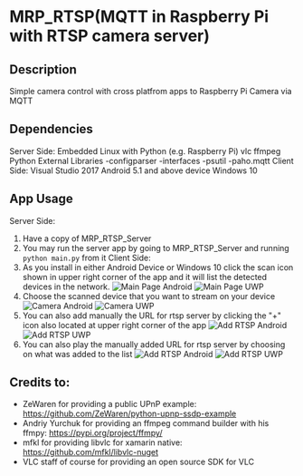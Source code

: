 MRP_RTSP(MQTT in Raspberry Pi with RTSP camera server)
========================
## Description
Simple camera control with cross platfrom apps to Raspberry Pi Camera via MQTT

## Dependencies
Server Side:
 Embedded Linux with Python (e.g. Raspberry Pi)
 vlc
 ffmpeg
 Python External Libraries
 -configparser
 -interfaces
 -psutil
 -paho.mqtt
Client Side:
 Visual Studio 2017
 Android 5.1 and above device
 Windows 10

## App Usage
Server Side:
 1. Have a copy of MRP_RTSP_Server
 2. You may run the server app by going to MRP_RTSP_Server and running ```python main.py``` from it
Client Side:
 1. As you install in either Android Device or Windows 10 click the scan icon shown in upper right corner of the app and it will list the detected devices in the network.
 ![Main Page Android](https://raw.githubusercontent.com/kdvsolis/MRP_RTSP/master/MRP_RTSP_Client/screenshot/AndroidScan.PNG)
 ![Main Page UWP](https://raw.githubusercontent.com/kdvsolis/MRP_RTSP/master/MRP_RTSP_Client/screenshot/UWPScan.PNG)
 2. Choose the scanned device that you want to stream on your device
 ![Camera Android](https://raw.githubusercontent.com/kdvsolis/MRP_RTSP/master/MRP_RTSP_Client/screenshot/AndroidVideoView.PNG)
 ![Camera UWP](https://raw.githubusercontent.com/kdvsolis/MRP_RTSP/master/MRP_RTSP_Client/screenshot/UWPVideoView.PNG)
 3. You can also add manually the URL for rtsp server by clicking the "+" icon also located at upper right corner of the app
 ![Add RTSP Android](https://raw.githubusercontent.com/kdvsolis/MRP_RTSP/master/MRP_RTSP_Client/screenshot/AndroidRtspList.PNG)
 ![Add RTSP UWP](https://raw.githubusercontent.com/kdvsolis/MRP_RTSP/master/MRP_RTSP_Client/screenshot/UWPRtspList.PNG)
 4. You can also play the manually added URL for rtsp server by choosing on what was added to the list
 ![Add RTSP Android](https://raw.githubusercontent.com/kdvsolis/MRP_RTSP/master/MRP_RTSP_Client/screenshot/AndroidVideoTest.PNG)
 ![Add RTSP UWP](https://raw.githubusercontent.com/kdvsolis/MRP_RTSP/master/MRP_RTSP_Client/screenshot/UWPVideoTest.PNG)


## Credits to:
- ZeWaren for providing a public UPnP example: https://github.com/ZeWaren/python-upnp-ssdp-example
- Andriy Yurchuk for providing an ffmpeg command builder with his ffmpy: https://pypi.org/project/ffmpy/
- mfkl for providing libvlc for xamarin native: https://github.com/mfkl/libvlc-nuget
- VLC staff of course for providing an open source SDK for VLC
